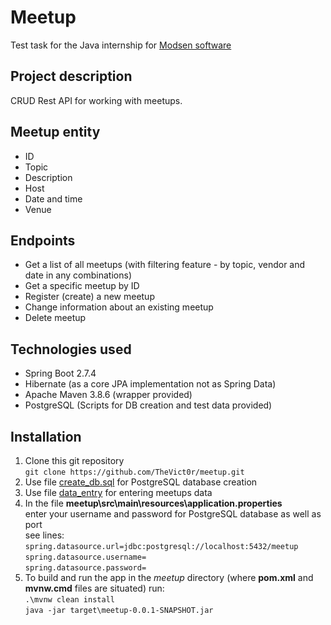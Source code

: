 # Meetup
Test task for the Java internship for [Modsen software](https://www.modsen-software.com/) 

## Project description
CRUD Rest API for working with meetups.

## Meetup entity
- ID
- Topic
- Description
- Host
- Date and time
- Venue

## Endpoints
- Get a list of all meetups (with filtering feature - by topic, vendor and date in any combinations)
- Get a specific meetup by ID 
- Register (create) a new meetup
- Change information about an existing meetup
- Delete meetup

## Technologies used
- Spring Boot 2.7.4
- Hibernate (as a core JPA implementation not as Spring Data)
- Apache Maven 3.8.6 (wrapper provided)
- PostgreSQL (Scripts for DB creation and test data provided)

## Installation
1. Clone this git repository  
   `git clone https://github.com/TheVict0r/meetup.git`  
2. Use file [create_db.sql](https://github.com/TheVict0r/meetup/blob/main/PostgreSQL_scripts/create_db.sql) for PostgreSQL database creation
3. Use file [data_entry](https://github.com/TheVict0r/meetup/blob/main/PostgreSQL_scripts/data_entry.sql) for entering meetups data 
4. In the file **meetup\\src\\main\\resources\\application.properties**  
   enter your username and password for PostgreSQL database as well as port  
   see lines:  
   `spring.datasource.url=jdbc:postgresql://localhost:5432/meetup`  
   `spring.datasource.username=`  
   `spring.datasource.password=`  
5. To build and run the app in the *meetup* directory (where **pom.xml** and **mvnw.cmd** files are situated) run:  
   `.\mvnw clean install`  
   `java -jar target\meetup-0.0.1-SNAPSHOT.jar`  





